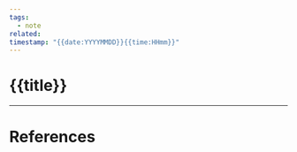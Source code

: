 ```yaml
---
tags:
  - note
related: 
timestamp: "{{date:YYYYMMDD}}{{time:HHmm}}"
---
```


# {{title}}


--- 
# References
